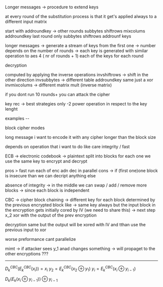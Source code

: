 Longer messages -> procedure to extend keys  

at every round of the substitution process is that it get's applied always to a different input matrix 

start with addroundkey -> other rounds subbytes shiftrows mixcolums addroundkey 
last round only subbytes shiftrows addrounf keys

longer messages -> generate a stream of keys from the first one -> number depends on the number of rounds -> each key is generated with similar operation to aes 
4 ( nr of rounds + 1)
each of the keys for each round

decryption 

computed by applying the inverse operations 
invshiftrows -> shift in the other direction 
invsubbytes -> different table
addroundkey same just a xor
invmixcolums -> different matrix mult (inverse matrix)

if you dont run 10 rounds+ you can attack the cipher 

key rec -> best strategies only -2 power operation in respect to the key lenght

examples --

block cipher modes 

long message i want to encode it with any cipher longer than the block size 

depends on operation that i want to do like care integrity / fast 

ECB -> electronic codebook -> plaintext split into blocks for each one we use the same key to encrypt and decrypt

pros > fast run each of enc adn dec in parallel
cons -> if (first one)one block is insecure than we can decript anything else 

absence of integrity -> in the middle we can swap / add / remove more blocks -> since each block is independent

CBC -> cipher block chaining -> different key for each block determined by the previous encrypted block like -> same key always but the input block in the encryption gets initially cored by IV (we need to share this) -> next step x_2 xor with the output of the prev encryption 

decryption same but the output will be xored with IV and tthan use the previous input to xor 

worse preformance cant parallelize 

mimt -> if attacker sees y_1 anad changes something -> will propaget to the other encryptions ??? 

---

$D_k^{CBC}(E_k^{CBC}(x_i)) = x_i$
$y_2 = E_k^{CBC}(x_2 \oplus y_1)$
$y_i = E_k^{CBC}(x_i \oplus y_{i-1})$

$D_k(E_k(x_i \oplus y_{i-1})) \oplus y_{i-1}$  

